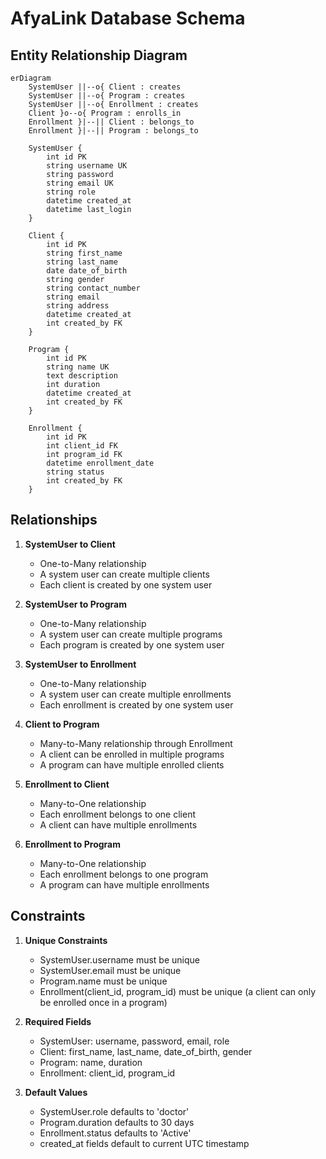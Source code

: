 # AfyaLink Database Schema

## Entity Relationship Diagram

```mermaid
erDiagram
    SystemUser ||--o{ Client : creates
    SystemUser ||--o{ Program : creates
    SystemUser ||--o{ Enrollment : creates
    Client }o--o{ Program : enrolls_in
    Enrollment }|--|| Client : belongs_to
    Enrollment }|--|| Program : belongs_to

    SystemUser {
        int id PK
        string username UK
        string password
        string email UK
        string role
        datetime created_at
        datetime last_login
    }

    Client {
        int id PK
        string first_name
        string last_name
        date date_of_birth
        string gender
        string contact_number
        string email
        string address
        datetime created_at
        int created_by FK
    }

    Program {
        int id PK
        string name UK
        text description
        int duration
        datetime created_at
        int created_by FK
    }

    Enrollment {
        int id PK
        int client_id FK
        int program_id FK
        datetime enrollment_date
        string status
        int created_by FK
    }
```

## Relationships

1. **SystemUser to Client**
   - One-to-Many relationship
   - A system user can create multiple clients
   - Each client is created by one system user

2. **SystemUser to Program**
   - One-to-Many relationship
   - A system user can create multiple programs
   - Each program is created by one system user

3. **SystemUser to Enrollment**
   - One-to-Many relationship
   - A system user can create multiple enrollments
   - Each enrollment is created by one system user

4. **Client to Program**
   - Many-to-Many relationship through Enrollment
   - A client can be enrolled in multiple programs
   - A program can have multiple enrolled clients

5. **Enrollment to Client**
   - Many-to-One relationship
   - Each enrollment belongs to one client
   - A client can have multiple enrollments

6. **Enrollment to Program**
   - Many-to-One relationship
   - Each enrollment belongs to one program
   - A program can have multiple enrollments

## Constraints

1. **Unique Constraints**
   - SystemUser.username must be unique
   - SystemUser.email must be unique
   - Program.name must be unique
   - Enrollment(client_id, program_id) must be unique (a client can only be enrolled once in a program)

2. **Required Fields**
   - SystemUser: username, password, email, role
   - Client: first_name, last_name, date_of_birth, gender
   - Program: name, duration
   - Enrollment: client_id, program_id

3. **Default Values**
   - SystemUser.role defaults to 'doctor'
   - Program.duration defaults to 30 days
   - Enrollment.status defaults to 'Active'
   - created_at fields default to current UTC timestamp 